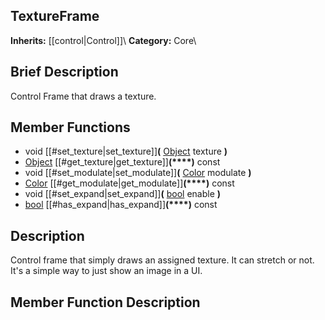 ##  TextureFrame  
**Inherits:** [[control|Control]]\\
**Category:** Core\\
##  Brief Description  
Control Frame that draws a texture.
##  Member Functions 
  * void [[#set_texture|set_texture]]**(** [Object](class_object) texture **)**
  * [Object](class_object) [[#get_texture|get_texture]]**(****)** const
  * void [[#set_modulate|set_modulate]]**(** [Color](class_color) modulate **)**
  * [Color](class_color) [[#get_modulate|get_modulate]]**(****)** const
  * void [[#set_expand|set_expand]]**(** [bool](class_bool) enable **)**
  * [bool](class_bool) [[#has_expand|has_expand]]**(****)** const
##  Description  
Control frame that simply draws an assigned texture. It can stretch or not. It's a simple way to just show an image in a UI.
##  Member Function Description  
